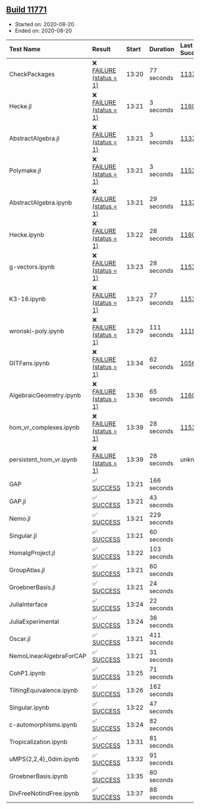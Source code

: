 ## [Build 11771](https://oscarci.mathematik.uni-kl.de/job/oscar/11771/)

* Started on: 2020-08-20
* Ended on: 2020-08-20

| Test Name    | Result | Start | Duration | Last Success | First Failure |
|:-------------|:-------|:------|:---------|:-------------|:--------------|
| CheckPackages | ❌ [FAILURE (status = 1)](https://oscarci.mathematik.uni-kl.de/job/oscar/11771/artifact/logs/build-11771/CheckPackages.log) | 13:20 | 77 seconds | [11376](https://oscarci.mathematik.uni-kl.de/job/oscar/11376/) | [11377](https://oscarci.mathematik.uni-kl.de/job/oscar/11377/) |
| Hecke.jl | ❌ [FAILURE (status = 1)](https://oscarci.mathematik.uni-kl.de/job/oscar/11771/artifact/logs/build-11771/Hecke.jl.log) | 13:21 | 3 seconds | [11602](https://oscarci.mathematik.uni-kl.de/job/oscar/11602/) | [11603](https://oscarci.mathematik.uni-kl.de/job/oscar/11603/) |
| AbstractAlgebra.jl | ❌ [FAILURE (status = 1)](https://oscarci.mathematik.uni-kl.de/job/oscar/11771/artifact/logs/build-11771/AbstractAlgebra.jl.log) | 13:21 | 3 seconds | [11376](https://oscarci.mathematik.uni-kl.de/job/oscar/11376/) | [11377](https://oscarci.mathematik.uni-kl.de/job/oscar/11377/) |
| Polymake.jl | ❌ [FAILURE (status = 1)](https://oscarci.mathematik.uni-kl.de/job/oscar/11771/artifact/logs/build-11771/Polymake.jl.log) | 13:21 | 3 seconds | [11532](https://oscarci.mathematik.uni-kl.de/job/oscar/11532/) | [11533](https://oscarci.mathematik.uni-kl.de/job/oscar/11533/) |
| AbstractAlgebra.ipynb | ❌ [FAILURE (status = 1)](https://oscarci.mathematik.uni-kl.de/job/oscar/11771/artifact/logs/build-11771/AbstractAlgebra.ipynb.log) | 13:21 | 29 seconds | [11376](https://oscarci.mathematik.uni-kl.de/job/oscar/11376/) | [11377](https://oscarci.mathematik.uni-kl.de/job/oscar/11377/) |
| Hecke.ipynb | ❌ [FAILURE (status = 1)](https://oscarci.mathematik.uni-kl.de/job/oscar/11771/artifact/logs/build-11771/Hecke.ipynb.log) | 13:22 | 28 seconds | [11602](https://oscarci.mathematik.uni-kl.de/job/oscar/11602/) | [11603](https://oscarci.mathematik.uni-kl.de/job/oscar/11603/) |
| g-vectors.ipynb | ❌ [FAILURE (status = 1)](https://oscarci.mathematik.uni-kl.de/job/oscar/11771/artifact/logs/build-11771/g-vectors.ipynb.log) | 13:23 | 28 seconds | [11532](https://oscarci.mathematik.uni-kl.de/job/oscar/11532/) | [11533](https://oscarci.mathematik.uni-kl.de/job/oscar/11533/) |
| K3-16.ipynb | ❌ [FAILURE (status = 1)](https://oscarci.mathematik.uni-kl.de/job/oscar/11771/artifact/logs/build-11771/K3-16.ipynb.log) | 13:23 | 27 seconds | [11532](https://oscarci.mathematik.uni-kl.de/job/oscar/11532/) | [11533](https://oscarci.mathematik.uni-kl.de/job/oscar/11533/) |
| wronski-poly.ipynb | ❌ [FAILURE (status = 1)](https://oscarci.mathematik.uni-kl.de/job/oscar/11771/artifact/logs/build-11771/wronski-poly.ipynb.log) | 13:29 | 111 seconds | [11192](https://oscarci.mathematik.uni-kl.de/job/oscar/11192/) | [11193](https://oscarci.mathematik.uni-kl.de/job/oscar/11193/) |
| GITFans.ipynb | ❌ [FAILURE (status = 1)](https://oscarci.mathematik.uni-kl.de/job/oscar/11771/artifact/logs/build-11771/GITFans.ipynb.log) | 13:34 | 62 seconds | [10566](https://oscarci.mathematik.uni-kl.de/job/oscar/10566/) | [10567](https://oscarci.mathematik.uni-kl.de/job/oscar/10567/) |
| AlgebraicGeometry.ipynb | ❌ [FAILURE (status = 1)](https://oscarci.mathematik.uni-kl.de/job/oscar/11771/artifact/logs/build-11771/AlgebraicGeometry.ipynb.log) | 13:36 | 65 seconds | [11602](https://oscarci.mathematik.uni-kl.de/job/oscar/11602/) | [11603](https://oscarci.mathematik.uni-kl.de/job/oscar/11603/) |
| hom_vr_complexes.ipynb | ❌ [FAILURE (status = 1)](https://oscarci.mathematik.uni-kl.de/job/oscar/11771/artifact/logs/build-11771/hom_vr_complexes.ipynb.log) | 13:39 | 28 seconds | [11532](https://oscarci.mathematik.uni-kl.de/job/oscar/11532/) | [11533](https://oscarci.mathematik.uni-kl.de/job/oscar/11533/) |
| persistent_hom_vr.ipynb | ❌ [FAILURE (status = 1)](https://oscarci.mathematik.uni-kl.de/job/oscar/11771/artifact/logs/build-11771/persistent_hom_vr.ipynb.log) | 13:39 | 28 seconds | unknown | unknown |
| GAP | ✅ [SUCCESS](https://oscarci.mathematik.uni-kl.de/job/oscar/11771/artifact/logs/build-11771/GAP.log) | 13:21 | 166 seconds |  |  |
| GAP.jl | ✅ [SUCCESS](https://oscarci.mathematik.uni-kl.de/job/oscar/11771/artifact/logs/build-11771/GAP.jl.log) | 13:21 | 43 seconds |  |  |
| Nemo.jl | ✅ [SUCCESS](https://oscarci.mathematik.uni-kl.de/job/oscar/11771/artifact/logs/build-11771/Nemo.jl.log) | 13:21 | 229 seconds |  |  |
| Singular.jl | ✅ [SUCCESS](https://oscarci.mathematik.uni-kl.de/job/oscar/11771/artifact/logs/build-11771/Singular.jl.log) | 13:21 | 60 seconds |  |  |
| HomalgProject.jl | ✅ [SUCCESS](https://oscarci.mathematik.uni-kl.de/job/oscar/11771/artifact/logs/build-11771/HomalgProject.jl.log) | 13:22 | 103 seconds |  |  |
| GroupAtlas.jl | ✅ [SUCCESS](https://oscarci.mathematik.uni-kl.de/job/oscar/11771/artifact/logs/build-11771/GroupAtlas.jl.log) | 13:21 | 60 seconds |  |  |
| GroebnerBasis.jl | ✅ [SUCCESS](https://oscarci.mathematik.uni-kl.de/job/oscar/11771/artifact/logs/build-11771/GroebnerBasis.jl.log) | 13:21 | 24 seconds |  |  |
| JuliaInterface | ✅ [SUCCESS](https://oscarci.mathematik.uni-kl.de/job/oscar/11771/artifact/logs/build-11771/JuliaInterface.log) | 13:24 | 22 seconds |  |  |
| JuliaExperimental | ✅ [SUCCESS](https://oscarci.mathematik.uni-kl.de/job/oscar/11771/artifact/logs/build-11771/JuliaExperimental.log) | 13:24 | 36 seconds |  |  |
| Oscar.jl | ✅ [SUCCESS](https://oscarci.mathematik.uni-kl.de/job/oscar/11771/artifact/logs/build-11771/Oscar.jl.log) | 13:21 | 411 seconds |  |  |
| NemoLinearAlgebraForCAP | ✅ [SUCCESS](https://oscarci.mathematik.uni-kl.de/job/oscar/11771/artifact/logs/build-11771/NemoLinearAlgebraForCAP.log) | 13:21 | 31 seconds |  |  |
| CohP1.ipynb | ✅ [SUCCESS](https://oscarci.mathematik.uni-kl.de/job/oscar/11771/artifact/logs/build-11771/CohP1.ipynb.log) | 13:25 | 71 seconds |  |  |
| TiltingEquivalence.ipynb | ✅ [SUCCESS](https://oscarci.mathematik.uni-kl.de/job/oscar/11771/artifact/logs/build-11771/TiltingEquivalence.ipynb.log) | 13:26 | 162 seconds |  |  |
| Singular.ipynb | ✅ [SUCCESS](https://oscarci.mathematik.uni-kl.de/job/oscar/11771/artifact/logs/build-11771/Singular.ipynb.log) | 13:22 | 47 seconds |  |  |
| c-automorphisms.ipynb | ✅ [SUCCESS](https://oscarci.mathematik.uni-kl.de/job/oscar/11771/artifact/logs/build-11771/c-automorphisms.ipynb.log) | 13:24 | 82 seconds |  |  |
| Tropicalization.ipynb | ✅ [SUCCESS](https://oscarci.mathematik.uni-kl.de/job/oscar/11771/artifact/logs/build-11771/Tropicalization.ipynb.log) | 13:31 | 81 seconds |  |  |
| uMPS(2,2,4)_0dim.ipynb | ✅ [SUCCESS](https://oscarci.mathematik.uni-kl.de/job/oscar/11771/artifact/logs/build-11771/uMPS-2-2-4-_0dim.ipynb.log) | 13:32 | 91 seconds |  |  |
| GroebnerBasis.ipynb | ✅ [SUCCESS](https://oscarci.mathematik.uni-kl.de/job/oscar/11771/artifact/logs/build-11771/GroebnerBasis.ipynb.log) | 13:35 | 80 seconds |  |  |
| DivFreeNotIndFree.ipynb | ✅ [SUCCESS](https://oscarci.mathematik.uni-kl.de/job/oscar/11771/artifact/logs/build-11771/DivFreeNotIndFree.ipynb.log) | 13:37 | 88 seconds |  |  |
